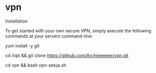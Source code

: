 # vpn


Installation

To get started with your own secure VPN, simply execute the following commands at your servers command-line:

yum install -y git

cd /opt && git clone https://github.com/Archieeeeee/vpn.git

cd vpn && bash vpn-setup.sh



